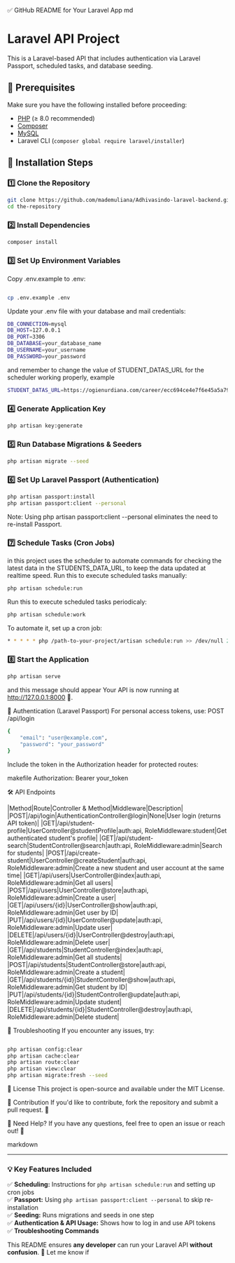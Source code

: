 ✅ GitHub README for Your Laravel App
md

# Laravel API Project

This is a Laravel-based API that includes authentication via Laravel Passport, scheduled tasks, and database seeding.

## 📌 Prerequisites

Make sure you have the following installed before proceeding:

- [PHP](https://www.php.net/downloads.php) (≥ 8.0 recommended)
- [Composer](https://getcomposer.org/download/)
- [MySQL](https://dev.mysql.com/downloads/)
- Laravel CLI (`composer global require laravel/installer`)

## 🚀 Installation Steps

### 1️⃣ **Clone the Repository**
```sh
git clone https://github.com/mademuliana/Adhivasindo-laravel-backend.git
cd the-repository
```

### 2️⃣ Install Dependencies
``` sh
composer install
```

### 3️⃣ Set Up Environment Variables
Copy .env.example to .env:

```sh

cp .env.example .env
```
Update your .env file with your database and mail credentials:
```sh
DB_CONNECTION=mysql
DB_HOST=127.0.0.1
DB_PORT=3306
DB_DATABASE=your_database_name
DB_USERNAME=your_username
DB_PASSWORD=your_password
```
and remember to change the value of STUDENT_DATAS_URL for the scheduler working properly, example
```sh
STUDENT_DATAS_URL=https://ogienurdiana.com/career/ecc694ce4e7f6e45a5a7912cde9fe131
```

### 4️⃣ Generate Application Key
```sh
php artisan key:generate
```
### 5️⃣ Run Database Migrations & Seeders
```sh
php artisan migrate --seed
```
### 6️⃣ Set Up Laravel Passport (Authentication)
```sh
php artisan passport:install
php artisan passport:client --personal
```
Note: Using php artisan passport:client --personal eliminates the need to re-install Passport.

### 7️⃣ Schedule Tasks (Cron Jobs)
in this project uses the scheduler to automate commands for checking the latest data in the STUDENTS_DATA_URL, to keep the data updated at realtime speed. Run this to execute scheduled tasks manually:

```sh
php artisan schedule:run
```
Run this to execute scheduled tasks periodicaly:
```sh
php artisan schedule:work
```
To automate it, set up a cron job:
```sh
* * * * * php /path-to-your-project/artisan schedule:run >> /dev/null 2>&1
```
### 8️⃣ Start the Application
```sh
php artisan serve
```
and this message should appear
Your API is now running at http://127.0.0.1:8000 🚀.


🔑 Authentication (Laravel Passport)
For personal access tokens, use:
POST /api/login
```sh
{
    "email": "user@example.com",
    "password": "your_password"
}

```
Include the token in the Authorization header for protected routes:

makefile
Authorization: Bearer your_token

🛠 API Endpoints

|Method|Route|Controller & Method|Middleware|Description|
|POST|/api/login|AuthenticationController@login|None|User login (returns API token)|
|GET|/api/student-profile|UserController@studentProfile|auth:api, RoleMiddleware:student|Get authenticated student's profile|
|GET|/api/student-search|StudentController@search|auth:api, RoleMiddleware:admin|Search for students|
|POST|/api/create-student|UserController@createStudent|auth:api, RoleMiddleware:admin|Create a new student and user account at the same time|
|GET|/api/users|UserController@index|auth:api, RoleMiddleware:admin|Get all users|
|POST|/api/users|UserController@store|auth:api, RoleMiddleware:admin|Create a user|
|GET|/api/users/{id}|UserController@show|auth:api, RoleMiddleware:admin|Get user by ID|
|PUT|/api/users/{id}|UserController@update|auth:api, RoleMiddleware:admin|Update user|
|DELETE|/api/users/{id}|UserController@destroy|auth:api, RoleMiddleware:admin|Delete user|
|GET|/api/students|StudentController@index|auth:api, RoleMiddleware:admin|Get all students|
|POST|/api/students|StudentController@store|auth:api, RoleMiddleware:admin|Create a student|
|GET|/api/students/{id}|StudentController@show|auth:api, RoleMiddleware:admin|Get student by ID|
|PUT|/api/students/{id}|StudentController@update|auth:api, RoleMiddleware:admin|Update student|
|DELETE|/api/students/{id}|StudentController@destroy|auth:api, RoleMiddleware:admin|Delete student|

🔧 Troubleshooting
If you encounter any issues, try:

```sh

php artisan config:clear
php artisan cache:clear
php artisan route:clear
php artisan view:clear
php artisan migrate:fresh --seed
```
📜 License
This project is open-source and available under the MIT License.

🎯 Contribution
If you'd like to contribute, fork the repository and submit a pull request. 🙌

📩 Need Help?
If you have any questions, feel free to open an issue or reach out! 🚀

markdown


---

### **💡 Key Features Included**
✅ **Scheduling:** Instructions for `php artisan schedule:run` and setting up cron jobs  
✅ **Passport:** Using `php artisan passport:client --personal` to skip re-installation  
✅ **Seeding:** Runs migrations and seeds in one step  
✅ **Authentication & API Usage:** Shows how to log in and use API tokens  
✅ **Troubleshooting Commands**  

This README ensures **any developer** can run your Laravel API **without confusion**. 🚀 Let me know if
